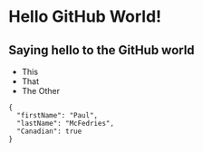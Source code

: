 # Hello GitHub World!
## Saying hello to the GitHub world

- This
- That
- The Other

```
{
  "firstName": "Paul",
  "lastName": "McFedries",
  "Canadian": true
}
```
